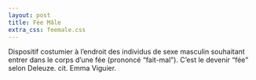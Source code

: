 ```yaml
---
layout: post
title: Fée Mâle
extra_css: feemale.css
---
```


Dispositif costumier à l’endroit des individus de sexe masculin souhaitant entrer dans le corps d’une fée (prononcé “fait-mal”).
C’est le devenir “fée” selon Deleuze. cit. Emma Viguier.
